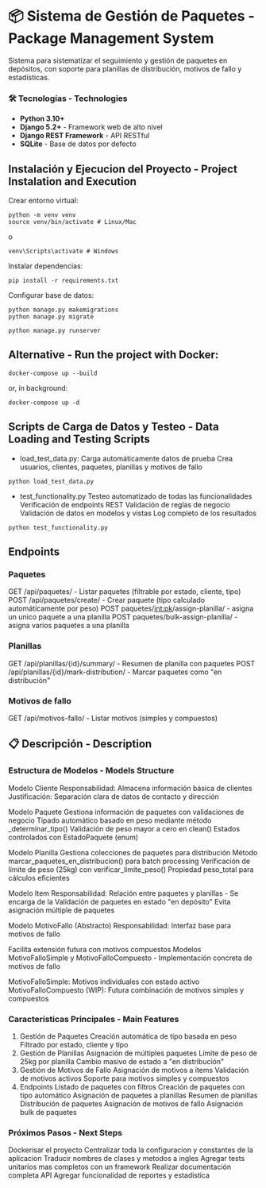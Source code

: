 # 📦 Sistema de Gestión de Paquetes - Package Management System

Sistema para sistematizar el seguimiento y gestión de paquetes en depósitos, con soporte para planillas de distribución, motivos de fallo y estadísticas.

### 🛠️ Tecnologías - Technologies

- **Python 3.10+**
- **Django 5.2+** - Framework web de alto nivel
- **Django REST Framework** - API RESTful
- **SQLite** - Base de datos por defecto

## Instalación y Ejecucion del Proyecto - Project Instalation and Execution
Crear entorno virtual:
```
python -m venv venv
source venv/bin/activate # Linux/Mac
```
 o
```
venv\Scripts\activate # Windows
```

Instalar dependencias:
```
pip install -r requirements.txt
```

Configurar base de datos:
```
python manage.py makemigrations
python manage.py migrate

python manage.py runserver
```

## Alternative - Run the project with Docker:
```
docker-compose up --build
```
or, in background: 
```
docker-compose up -d
```

## Scripts de Carga de Datos y Testeo - Data Loading and Testing Scripts

- load_test_data.py:
  Carga automáticamente datos de prueba
  Crea usuarios, clientes, paquetes, planillas y motivos de fallo
```
python load_test_data.py
```

- test_functionality.py
  Testeo automatizado de todas las funcionalidades
  Verificación de endpoints REST
  Validación de reglas de negocio
  Validación de datos en modelos y vistas
  Log completo de los resultados

```
python test_functionality.py
```

## Endpoints

### Paquetes
GET /api/paquetes/ - Listar paquetes (filtrable por estado, cliente, tipo)
POST /api/paquetes/create/ - Crear paquete (tipo calculado automáticamente por peso)
POST paquetes/<int:pk>/assign-planilla/ - asigna un unico paquete a una planilla
POST paquetes/bulk-assign-planilla/ - asigna varios paquetes a una planilla


### Planillas
GET /api/planillas/{id}/summary/ - Resumen de planilla con paquetes
POST /api/planillas/{id}/mark-distribution/ - Marcar paquetes como "en distribución"

### Motivos de fallo
GET /api/motivos-fallo/ - Listar motivos (simples y compuestos)


## 📋 Descripción - Description

### Estructura de Modelos - Models Structure

Modelo Cliente
Responsabilidad: Almacena información básica de clientes
Justificación: Separación clara de datos de contacto y dirección

Modelo Paquete
Gestiona información de paquetes con validaciones de negocio
Tipado automático basado en peso mediante método \_determinar_tipo()
Validación de peso mayor a cero en clean()
Estados controlados con EstadoPaquete (enum)

Modelo Planilla
Gestiona colecciones de paquetes para distribución
Método marcar_paquetes_en_distribucion() para batch processing
Verificación de límite de peso (25kg) con verificar_limite_peso()
Propiedad peso_total para cálculos eficientes

Modelo Item
Responsabilidad: Relación entre paquetes y planillas - Se encarga de la Validación de paquetes en estado "en depósito"
Evita asignación múltiple de paquetes

Modelo MotivoFallo (Abstracto)
Responsabilidad: Interfaz base para motivos de fallo

Facilita extensión futura con motivos compuestos
Modelos MotivoFalloSimple y MotivoFalloCompuesto - Implementación concreta de motivos de fallo

MotivoFalloSimple: Motivos individuales con estado activo
MotivoFalloCompuesto (WIP): Futura combinación de motivos simples y compuestos

### Características Principales - Main Features 

1. Gestión de Paquetes
   Creación automática de tipo basada en peso
   Filtrado por estado, cliente y tipo
2. Gestión de Planillas
   Asignación de múltiples paquetes
   Límite de peso de 25kg por planilla
   Cambio masivo de estado a "en distribución"
3. Gestión de Motivos de Fallo
   Asignación de motivos a ítems
   Validación de motivos activos
   Soporte para motivos simples y compuestos
4. Endpoints 
   Listado de paquetes con filtros
   Creación de paquetes con tipo automático
   Asignación de paquetes a planillas
   Resumen de planillas
   Distribución de paquetes
   Asignación de motivos de fallo
   Asignación bulk de paquetes


### Próximos Pasos - Next Steps
Dockerisar el proyecto 
Centralizar toda la configuracion y constantes de la aplicacion
Traducir nombres de clases y metodos a ingles
Agregar tests unitarios mas completos con un framework
Realizar documentación completa API 
Agregar funcionalidad de reportes y estadistica
